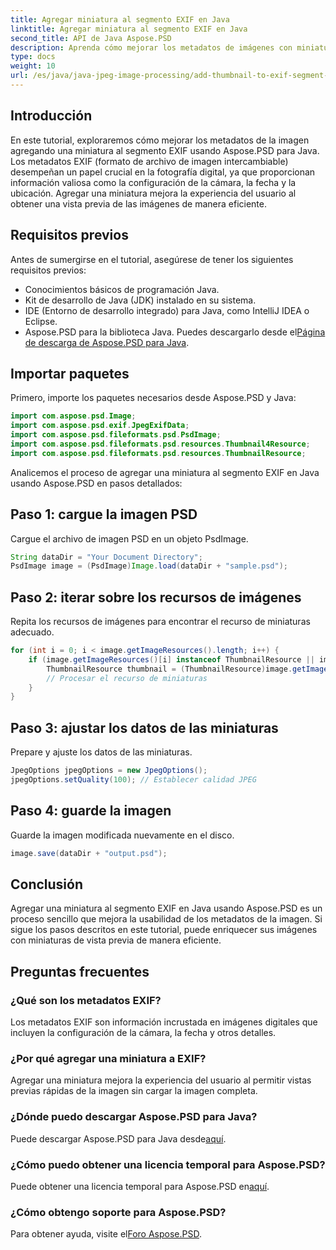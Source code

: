 ```yaml
---
title: Agregar miniatura al segmento EXIF en Java
linktitle: Agregar miniatura al segmento EXIF en Java
second_title: API de Java Aspose.PSD
description: Aprenda cómo mejorar los metadatos de imágenes con miniaturas usando Aspose.PSD para Java. Siga nuestra guía paso a paso para una integración perfecta.para una integración perfecta.
type: docs
weight: 10
url: /es/java/java-jpeg-image-processing/add-thumbnail-to-exif-segment-java/
---
```

## Introducción
En este tutorial, exploraremos cómo mejorar los metadatos de la imagen agregando una miniatura al segmento EXIF usando Aspose.PSD para Java. Los metadatos EXIF (formato de archivo de imagen intercambiable) desempeñan un papel crucial en la fotografía digital, ya que proporcionan información valiosa como la configuración de la cámara, la fecha y la ubicación. Agregar una miniatura mejora la experiencia del usuario al obtener una vista previa de las imágenes de manera eficiente.
## Requisitos previos
Antes de sumergirse en el tutorial, asegúrese de tener los siguientes requisitos previos:
- Conocimientos básicos de programación Java.
- Kit de desarrollo de Java (JDK) instalado en su sistema.
- IDE (Entorno de desarrollo integrado) para Java, como IntelliJ IDEA o Eclipse.
- Aspose.PSD para la biblioteca Java. Puedes descargarlo desde el[Página de descarga de Aspose.PSD para Java](https://releases.aspose.com/psd/java/).
## Importar paquetes
Primero, importe los paquetes necesarios desde Aspose.PSD y Java:
```java
import com.aspose.psd.Image;
import com.aspose.psd.exif.JpegExifData;
import com.aspose.psd.fileformats.psd.PsdImage;
import com.aspose.psd.fileformats.psd.resources.Thumbnail4Resource;
import com.aspose.psd.fileformats.psd.resources.ThumbnailResource;
```
Analicemos el proceso de agregar una miniatura al segmento EXIF en Java usando Aspose.PSD en pasos detallados:
## Paso 1: cargue la imagen PSD
Cargue el archivo de imagen PSD en un objeto PsdImage.
```java
String dataDir = "Your Document Directory";
PsdImage image = (PsdImage)Image.load(dataDir + "sample.psd");
```
## Paso 2: iterar sobre los recursos de imágenes
Repita los recursos de imágenes para encontrar el recurso de miniaturas adecuado.
```java
for (int i = 0; i < image.getImageResources().length; i++) {
    if (image.getImageResources()[i] instanceof ThumbnailResource || image.getImageResources()[i] instanceof Thumbnail4Resource) {
        ThumbnailResource thumbnail = (ThumbnailResource)image.getImageResources()[i];
        // Procesar el recurso de miniaturas
    }
}
```
## Paso 3: ajustar los datos de las miniaturas
Prepare y ajuste los datos de las miniaturas.
```java
JpegOptions jpegOptions = new JpegOptions();
jpegOptions.setQuality(100); // Establecer calidad JPEG
```
## Paso 4: guarde la imagen
Guarde la imagen modificada nuevamente en el disco.
```java
image.save(dataDir + "output.psd");
```
## Conclusión
Agregar una miniatura al segmento EXIF en Java usando Aspose.PSD es un proceso sencillo que mejora la usabilidad de los metadatos de la imagen. Si sigue los pasos descritos en este tutorial, puede enriquecer sus imágenes con miniaturas de vista previa de manera eficiente.

## Preguntas frecuentes
### ¿Qué son los metadatos EXIF?
Los metadatos EXIF son información incrustada en imágenes digitales que incluyen la configuración de la cámara, la fecha y otros detalles.
### ¿Por qué agregar una miniatura a EXIF?
Agregar una miniatura mejora la experiencia del usuario al permitir vistas previas rápidas de la imagen sin cargar la imagen completa.
### ¿Dónde puedo descargar Aspose.PSD para Java?
 Puede descargar Aspose.PSD para Java desde[aquí](https://releases.aspose.com/psd/java/).
### ¿Cómo puedo obtener una licencia temporal para Aspose.PSD?
 Puede obtener una licencia temporal para Aspose.PSD en[aquí](https://purchase.aspose.com/temporary-license/).
### ¿Cómo obtengo soporte para Aspose.PSD?
 Para obtener ayuda, visite el[Foro Aspose.PSD](https://forum.aspose.com/c/psd/34).